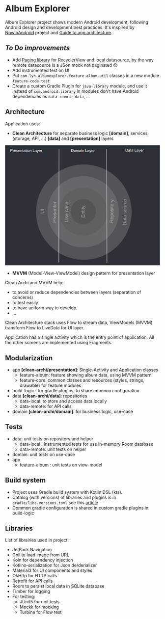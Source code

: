 # Album Explorer

Album Explorer project shows modern Android development, following Android design and development
best practices. It's inspired by [NowInAndroid](https://github.com/android/nowinandroid) project
and [Guide to app architecture](https://developer.android.com/topic/architecture).

## _To Do improvements_

- Add [Paging library](https://developer.android.com/topic/libraries/architecture/paging/v3-overview) for RecyclerView and local datasource, by the way remote datasource is a JSon mock not paginated 😟
- Add instrumented test on UI
- Put `com.lyh.albumexplorer.feature.album.util` classes in a new module `feature-code-test`
- Create a custom Gradle Plugin for `java-library` module, and use it instead of `com.android.library` in modules don't have Android dependencies as `data-remote`, `data`, ...

## Architecture

Application uses:

- **Clean Architecture** for separate business logic **[domain]**, services (storage, API,
  ...) **[data]** and **[presentation]** layers

![Clean Architecture](doc/clean-archi.png)

- **MVVM** (Model-View-ViewModel) design pattern for presentation layer

Clean Archi and MVVM help:

- to avoid or reduce dependencies between layers (separation of concerns)
- to test easily
- to have uniform way to develop
- ...

Clean Architecture stack uses Flow to stream data, ViewModels (MVVM) transform Flow to LiveData for
UI layer.

Application has a single activity which is the entry point of application. All the other screens are
implemented using Fragments.

## Modularization

- app **[clean-archi/presentation]**: Single-Activity and Application classes
    - feature-album: feature showing album data, using MVVM pattern
    - feature-core: common classes and resources (styles, strings, drawable) for feature modules
- build-logic : for gradle plugins, to share common configuration
- data **[clean-archi/data]**: repositories
    - data-local: to store and access data locally
    - data-remote: for API calls
- domain **[clean-archi/domain]**: for business logic, use-case

## Tests

- data: unit tests on repository and helper
    - data-local : Instrumented tests for use in-memory Room database
    - data-remote: unit tests on helper
- domain: unit tests on use-case
- app
    - feature-album : unit tests on view-model

## Build system

- Project uses Gradle build system with Kotlin DSL (kts).
- Catalog (with versions) of libraries and plugins is in `gradle/libs.versions.toml` see
  this [article](https://proandroiddev.com/gradle-version-catalogs-for-an-awesome-dependency-management-f2ba700ff894)
- Common gradle configuration is shared in custom gradle plugins in build-logic

## Libraries

List of librairies used in project:

- JetPack Navigation
- Coil to load image from URL
- Koin for dependency injection
- Kotlinx-serialization for Json de/derializer
- Material3 for UI components and styles
- OkHttp for HTTP calls
- Retrofit for API calls
- Room to persist local data in SQLite database
- Timber for logging
- For testing:
    - JUnit5 for unit tests
    - Mockk for mocking
    - Turbine for Flow test
